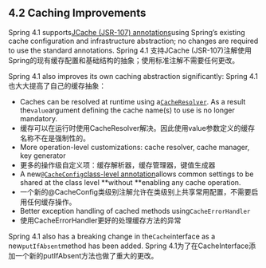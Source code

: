 ## 4.2 Caching Improvements

Spring 4.1 supports[JCache \(JSR-107\) annotations](https://docs.spring.io/spring/docs/current/spring-framework-reference/htmlsingle/#cache-jsr-107)using Spring’s existing cache configuration and infrastructure abstraction; no changes are required to use the standard annotations.
Spring 4.1 支持JCache (JSR-107)注解使用Spring的现有缓存配置和基础结构的抽象；使用标准注解不需要任何更改。

Spring 4.1 also improves its own caching abstraction significantly:
Spring 4.1也大大提高了自己的缓存抽象：

* Caches can be resolved at runtime using a[`CacheResolver`](https://docs.spring.io/spring/docs/current/spring-framework-reference/htmlsingle/#cache-annotations-cacheable-cache-resolver). As a result the`value`argument defining the cache name\(s\) to use is no longer mandatory.
* 缓存可以在运行时使用CacheResolver解决。因此使用value参数定义的缓存名称不在是强制性的。
* More operation-level customizations: cache resolver, cache manager, key generator
* 更多的操作级自定义项：缓存解析器，缓存管理器，键值生成器
* A new[`@CacheConfig`class-level annotation](https://docs.spring.io/spring/docs/current/spring-framework-reference/htmlsingle/#cache-annotations-config)allows common settings to be shared at the class level **without **enabling any cache operation.
* 一个新的@CacheConfig类级别注解允许在类级别上共享常用配置，不需要启用任何缓存操作。
* Better exception handling of cached methods using`CacheErrorHandler`
* 使用CacheErrorHandler更好的处理缓存方法的异常

Spring 4.1 also has a breaking change in the`Cache`interface as a new`putIfAbsent`method has been added.
Spring 4.1为了在CacheInterface添加一个新的putIfAbsent方法也做了重大的更改。

